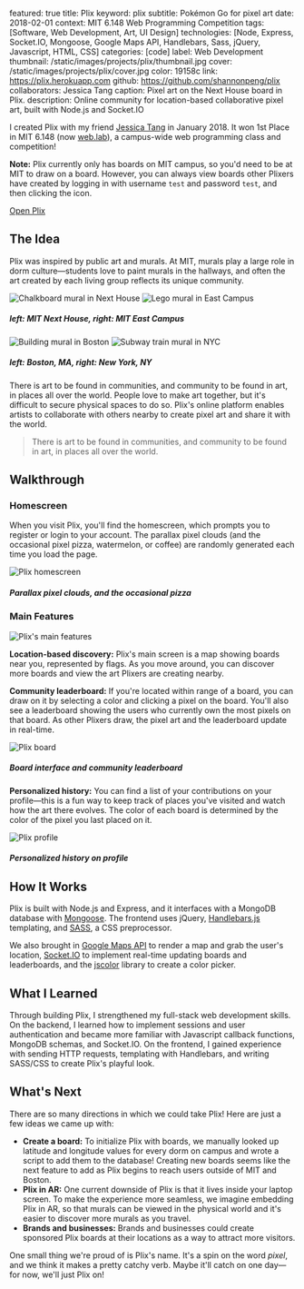 featured: true
title: Plix
keyword: plix
subtitle: Pokémon Go for pixel art
date: 2018-02-01
context: MIT 6.148 Web Programming Competition
tags: [Software, Web Development, Art, UI Design]
technologies: [Node, Express, Socket.IO, Mongoose, Google Maps API, Handlebars, Sass, jQuery, Javascript, HTML, CSS]
categories: [code]
label: Web Development
thumbnail: /static/images/projects/plix/thumbnail.jpg
cover: /static/images/projects/plix/cover.jpg
color: 19158c
link: https://plix.herokuapp.com
github: https://github.com/shannonpeng/plix
collaborators: Jessica Tang
caption: Pixel art on the Next House board in Plix.
description: Online community for location-based collaborative pixel art, built with Node.js and Socket.IO

I created Plix with my friend [Jessica Tang](http://jynnie.me/) in January 2018. It won 1st Place in MIT 6.148 (now [web.lab](http://weblab.mit.edu/)), a campus-wide web programming class and competition!

**Note:** Plix currently only has boards on MIT campus, so you'd need to be at MIT to draw on a board. However, you can always view boards other Plixers have created by logging in with username `test` and password `test`, and then clicking the <i class="fas fa-user"></i> icon.

<a href="https://plix.herokuapp.com" class="button">
	Open Plix
</a>

## The Idea

Plix was inspired by public art and murals. At MIT, murals play a large role in dorm culture—students love to paint murals in the hallways, and often the art created by each living group reflects its unique community.

<div class="image-set image-set-two" markdown="1">

![Chalkboard mural in Next House](/static/images/projects/plix/art1.jpg "Chalkboard mural in Next House")
![Lego mural in East Campus](/static/images/projects/plix/art2.jpg "Lego mural in East Campus")

##### *left:* MIT Next House, *right:* MIT East Campus
	
</div>

<div class="image-set image-set-two" markdown="1">

![Building mural in Boston](/static/images/projects/plix/art3.jpg "Building mural in Boston")
![Subway train mural in NYC](/static/images/projects/plix/art4.jpg "Subway train mural in New York")

##### *left:* Boston, MA, *right:* New York, NY
	
</div>

There is art to be found in communities, and community to be found in art, in places all over the world. People love to make art together, but it's difficult to secure physical spaces to do so. Plix's online platform enables artists to collaborate with others nearby to create pixel art and share it with the world.

> There is art to be found in communities, and community to be found in art, in places all over the world.

## Walkthrough

### Homescreen

When you visit Plix, you'll find the homescreen, which prompts you to register or login to your account. The parallax pixel clouds (and the occasional pixel pizza, watermelon, or coffee) are randomly generated each time you load the page.

<div class="image-set" markdown="1">

![Plix homescreen](/static/images/projects/plix/homescreen.gif "Plix homescreen")

##### Parallax pixel clouds, and the occasional pizza
	
</div>

### Main Features

<div class="image-set" markdown="1">

![Plix's main features](/static/images/projects/plix/features.jpg "Plix's main features")
	
</div>

**Location-based discovery:** Plix's main screen is a map showing boards near you, represented by flags. As you move around, you can discover more boards and view the art Plixers are creating nearby.

**Community leaderboard:** If you're located within range of a board, you can draw on it by selecting a color and clicking a pixel on the board. You'll also see a leaderboard showing the users who currently own the most pixels on that board. As other Plixers draw, the pixel art and the leaderboard update in real-time.

<div class="image-set" markdown="1">

![Plix board](/static/images/projects/plix/board.jpg "Plix board")

##### Board interface and community leaderboard
	
</div>

**Personalized history:** You can find a list of your contributions on your profile—this is a fun way to keep track of places you've visited and watch how the art there evolves. The color of each board is determined by the color of the pixel you last placed on it.

<div class="image-set" markdown="1">

![Plix profile](/static/images/projects/plix/profile.jpg "Plix profile")

##### Personalized history on profile
	
</div>


## How It Works

Plix is built with Node.js and Express, and it interfaces with a MongoDB database with [Mongoose](https://mongoosejs.com/). The frontend uses jQuery, [Handlebars.js](https://handlebarsjs.com/) templating, and [SASS](https://sass-lang.com/), a CSS preprocessor.

We also brought in [Google Maps API](https://developers.google.com/maps/documentation/) to render a map and grab the user's location, [Socket.IO](https://socket.io) to implement real-time updating boards and leaderboards, and the [jscolor](http://jscolor.com/) library to create a color picker.

## What I Learned

Through building Plix, I strengthened my full-stack web development skills. On the backend, I learned how to implement sessions and user authentication and became more familiar with Javascript callback functions, MongoDB schemas, and Socket.IO. On the frontend, I gained experience with sending HTTP requests, templating with Handlebars, and writing SASS/CSS to create Plix's playful look.

## What's Next

There are so many directions in which we could take Plix! Here are just a few ideas we came up with:

- **Create a board:** To initialize Plix with boards, we manually looked up latitude and longitude values for every dorm on campus and wrote a script to add them to the database! Creating new boards seems like the next feature to add as Plix begins to reach users outside of MIT and Boston.
- **Plix in AR:** One current downside of Plix is that it lives inside your laptop screen. To make the experience more seamless, we imagine embedding Plix in AR, so that murals can be viewed in the physical world and it's easier to discover more murals as you travel.
- **Brands and businesses:** Brands and businesses could create sponsored Plix boards at their locations as a way to attract more visitors.

One small thing we're proud of is Plix's name. It's a spin on the word *pixel*, and we think it makes a pretty catchy verb. Maybe it'll catch on one day—for now, we'll just Plix on!
